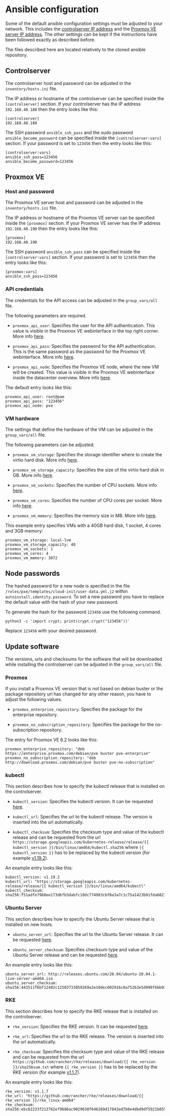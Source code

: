 # Ansible configuration
Some of the default ansible configuration settings must be adjusted to your network. This includes the
[controlserver IP address](#controlserver) and the [Proxmox VE server IP address](#proxmox). The other settings can be
kept if the instructions have been followed exactly as described before.

The files described here are located relatively to the cloned ansible repository.

## Controlserver
The controlserver host and password can be adjusted in the `inventory/hosts.ini` file.

The IP address or hostname of the controlserver can be specified inside the `[controlserver]` section.
If your controlserver has the IP address `192.168.40.180` then the entry looks like this:

    [controlserver]
    192.168.40.180

The SSH password `ansible_ssh_pass` and the sudo password `ansible_become_password` can be specified inside the
`[controlserver:vars]` section.
If your password is set to `123456` then the entry looks like this:

    [controlserver:vars]
    ansible_ssh_pass=123456
    ansible_become_password=123456

## Proxmox VE

### Host and password
The Proxmox VE server host and password can be adjusted in the `inventory/hosts.ini` file.

The IP address or hostname of the Proxmox VE server can be specified inside the `[proxmox]` section.
If your Proxmox VE server has the IP address `192.168.40.190` then the entry looks like this:

    [proxmox]
    192.168.40.190

The SSH password `ansible_ssh_pass` can be specified inside the `[controlserver:vars]` section.
If your password is set to `123456` then the entry looks like this:

    [proxmox:vars]
    ansible_ssh_pass=123456

### API credentials
The credentials for the API access can be adjusted in the `group_vars/all` file.

The following parameters are required.

- `proxmox_api_user`:
Specifies the user for the API authentication.
This value is visible in the Proxmox VE webinterface in the top right corner.
More info [here](https://docs.ansible.com/ansible/latest/collections/community/general/proxmox_kvm_module.html#parameter-api_user).

- `proxmox_api_pass`:
Specifies the password for the API authentication.
This is the same password as the password for the Proxmox VE webinterface.
More info [here](https://docs.ansible.com/ansible/latest/collections/community/general/proxmox_kvm_module.html#parameter-api_password).

- `proxmox_api_node`:
Specifies the Proxmox VE node, where the new VM will be created.
This value is visible in the Proxmox VE webinterface inside the datacenter overview.
More info [here](https://docs.ansible.com/ansible/latest/collections/community/general/proxmox_kvm_module.html#parameter-node).

The default entry looks like this:

    proxmox_api_user: root@pam
    proxmox_api_pass: "123456"
    proxmox_api_node: pve

### VM hardware
The settings that define the hardware of the VM can be adjusted in the `group_vars/all` file.

The following parameters can be adjusted.

- `proxmox_vm_storage`:
Specifies the storage identifier where to create the virtio hard disk.
More info [here](https://docs.ansible.com/ansible/latest/collections/community/general/proxmox_kvm_module.html#parameter-virtio).

- `proxmox_vm_storage_capacity`:
Specifies the size of the virtio hard disk in GB.
More info [here](https://docs.ansible.com/ansible/latest/collections/community/general/proxmox_kvm_module.html#parameter-virtio).

- `proxmox_vm_sockets`:
Specifies the number of CPU sockets.
More info [here](https://docs.ansible.com/ansible/latest/collections/community/general/proxmox_kvm_module.html#parameter-sockets).

- `proxmox_vm_cores`:
Specifies the number of CPU cores per socket.
More info [here](https://docs.ansible.com/ansible/latest/collections/community/general/proxmox_kvm_module.html#parameter-cores).

- `proxmox_vm_memory`:
Specifies the memory size in MB.
More info [here](https://docs.ansible.com/ansible/latest/collections/community/general/proxmox_kvm_module.html#parameter-memory).

This example entry specifies VMs with a 40GB hard disk, 1 socket, 4 cores and 3GB memory:

    proxmox_vm_storage: local-lvm
    proxmox_vm_storage_capacity: 40
    proxmox_vm_sockets: 1
    proxmox_vm_cores: 4
    proxmox_vm_memory: 3072

## Node passwords
The hashed password for a new node is specified in the file `/roles/pxe/templates/cloud-init/user-data.yml.j2` within 
`autoinstall.identity.password`. To set a new password you have to replace the default value with the hash of your new
password.

To generate the hash for the password `123456` use the following command.

    python3 -c 'import crypt; print(crypt.crypt("123456"))'

Replace `123456` with your desired password.

## Update software
The versions, urls and checksums for the software that will be downloaded while installing the controlserver can be
adjusted in the `group_vars/all` file.

### Proxmox
If you install a Proxmox VE version that is not based on debian buster or the package repository url has changed for
any other reason, you have to adjust the following values.

- `proxmox_enterprise_repository`:
Specifies the package for the enterprise repository.

- `proxmox_no_subscription_repository`:
Specifies the package for the no-subscription repository.

The entry for Proxmox VE 6.2 looks like this:

    proxmox_enterprise_repository: "deb https://enterprise.proxmox.com/debian/pve buster pve-enterprise"
    proxmox_no_subscription_repository: "deb http://download.proxmox.com/debian/pve buster pve-no-subscription"

### kubectl
This section describes how to specify the kubectl release that is installed on the controlserver.

- `kubectl_version`:
Specifies the kubectl version. It can be requested
[here](https://storage.googleapis.com/kubernetes-release/release/stable.txt).

- `kubectl_url`:
Specifies the url to the kubectl release. The version is inserted into the url automatically.

- `kubectl_checksum`:
Specifies the checksum type and value of the kubectl release and can be requested from the url
`https://storage.googleapis.com/kubernetes-release/release/{{ kubectl_version }}/bin/linux/amd64/kubectl.sha256` where
`{{ kubectl_version }}` has to be replaced by the kubectl version (for example
[v1.19.2](https://storage.googleapis.com/kubernetes-release/release/v1.19.2/bin/linux/amd64/kubectl.sha256)).

An example entry looks like this:

    kubectl_version: v1.19.2
    kubectl_url: "https://storage.googleapis.com/kubernetes-release/release/{{ kubectl_version }}/bin/linux/amd64/kubectl"
    kubectl_checksum: sha256:f51adfe7968ee173dbfb3dabfc10dc774983cbf8a3a7c1c75a1423b91fda6821

### Ubuntu Server
This section describes how to specify the Ubuntu Server release that is installed on new hosts.

- `ubuntu_server_url`:
Specifies the url to the Ubuntu Server release. It can be requested [here](http://releases.ubuntu.com/20.04/).

- `ubuntu_server_checksum`:
Specifies checksum type and value of the Ubuntu Server release and can be requested
[here](https://releases.ubuntu.com/20.04/SHA256SUMS).

An example entry looks like this:

    ubuntu_server_url: http://releases.ubuntu.com/20.04/ubuntu-20.04.1-live-server-amd64.iso
    ubuntu_server_checksum: sha256:443511f6bf12402c12503733059269a2e10dec602916c0a75263e5d990f6bb93

### RKE
This section describes how to specify the RKE release that is installed on the controlserver.

- `rke_version`:
Specifies the RKE version. It can be requested [here](https://github.com/rancher/rke/releases/latest).

- `rke_url`:
Specifies the url to the RKE release. The version is inserted into the url automatically.

- `rke_checksum`:
Specifies the checksum type and value of the RKE release and can be requested from the url
`https://github.com/rancher/rke/releases/download/{{ rke_version }}/sha256sum.txt` where
`{{ rke_version }}` has to be replaced by the RKE version (for example
[v1.1.7](https://github.com/rancher/rke/releases/download/v1.1.7/sha256sum.txt)).

An example entry looks like this:

    rke_version: v1.1.7
    rke_url: "https://github.com/rancher/rke/releases/download/{{ rke_version }}/rke_linux-amd64"
    rke_checksum: sha256:ebc62233f213762ef9686ac9029638f646269d17843ed7b0e4dbd9df5921b855
